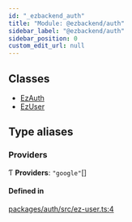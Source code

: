 ```yaml
---
id: "_ezbackend_auth"
title: "Module: @ezbackend/auth"
sidebar_label: "@ezbackend/auth"
sidebar_position: 0
custom_edit_url: null
---
```


## Classes

- [EzAuth](../classes/_ezbackend_auth.EzAuth)
- [EzUser](../classes/_ezbackend_auth.EzUser)

## Type aliases

### Providers

Ƭ **Providers**: ``"google"``[]

#### Defined in

[packages/auth/src/ez-user.ts:4](https://github.com/kapydev/ezbackend/blob/15c3f57/packages/auth/src/ez-user.ts#L4)
